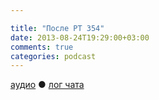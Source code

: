 ```yaml
---

title: "После РТ 354"
date: 2013-08-24T19:29:00+03:00
comments: true
categories: podcast
---
```

[аудио](http://cdn.radio-t.com/rt354post.mp3) ● [лог чата](http://chat.radio-t.com/logs/radio-t-354.html) <audio src="http://cdn.radio-t.com/rt354post.mp3" preload="none">
